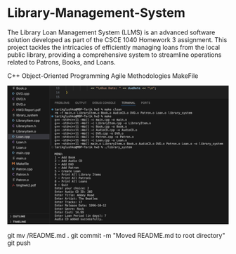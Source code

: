 # Library-Management-System

The Library Loan Management System (LLMS) is an advanced software solution developed as part of the CSCE 1040 Homework 3 assignment. This project tackles the intricacies of efficiently managing loans from the local public library, providing a comprehensive system to streamline operations related to Patrons, Books, and Loans.

C++ Object-Oriented Programming Agile Methodologies MakeFile


![Library Management System Screenshot](hw4.png)

git mv <subdirectory>/README.md .
git commit -m "Moved README.md to root directory"
git push

